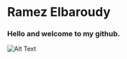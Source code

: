 # Ramez Elbaroudy
### Hello and welcome to my github.
![Alt Text](https://media.giphy.com/media/KBfKueAjIJV8Q/source.gif)
